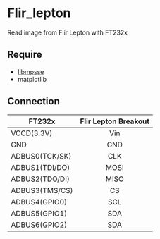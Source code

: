 # Flir_lepton
Read image from Flir Lepton with FT232x

## Require
* [libmpsse](https://github.com/devttys0/libmpsse)
* matplotlib

## Connection
| FT232x        | Flir Lepton Breakout  |
| ------------- |:-------------:|
| VCCD(3.3V)      | Vin |
| GND      | GND     | 
| ADBUS0(TCK/SK) | CLK      |
| ADBUS1(TDI/DO) | MOSI |
| ADBUS2(TDO/DI) | MISO     | 
| ADBUS3(TMS/CS) | CS      |
| ADBUS4(GPIO0) | SCL |
| ADBUS5(GPIO1) | SDA    | 
| ADBUS6(GPIO2) | SDA      |
